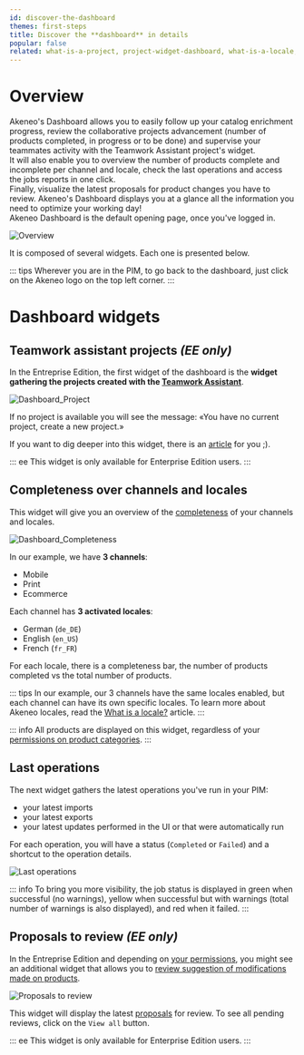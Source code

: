 ```yaml
---
id: discover-the-dashboard
themes: first-steps
title: Discover the **dashboard** in details
popular: false
related: what-is-a-project, project-widget-dashboard, what-is-a-locale, imports, exports, review-products-proposals, access-rights-on-products
---
```


# Overview

Akeneo's Dashboard allows you to easily follow up your catalog enrichment progress, review the collaborative projects advancement (number of products completed, in progress or to be done) and supervise your teammates activity with the Teamwork Assistant project's widget.   
It will also enable you to overview the number of products complete and incomplete per channel and locale, check the last operations and access the jobs reports in one click.    
Finally, visualize the latest proposals for product changes you have to review. Akeneo's Dashboard displays you at a glance all the information you need to optimize your working day!    
Akeneo Dashboard is the default opening page, once you've logged in.

![Overview](../img/Dashboard.png)

It is composed of several widgets. Each one is presented below.

::: tips
Wherever you are in the PIM, to go back to the dashboard, just click on the Akeneo logo on the top left corner.
:::

# Dashboard widgets

## Teamwork assistant projects _(EE only)_

In the Entreprise Edition, the first widget of the dashboard is the **widget gathering the projects created with the [Teamwork Assistant](what-is-a-project.html)**.

![Dashboard_Project](../img/Dashboard_Project.png)

If no project is available you will see the message: «You have no current project, create a new project.»

If you want to dig deeper into this widget, there is an [article](project-widget-dashboard.html) for you ;).

::: ee
This widget is only available for Enterprise Edition users.
:::

## Completeness over channels and locales

This widget will give you an overview of the [completeness](what-is-the-completeness.html) of your channels and locales.

![Dashboard_Completeness](../img/Dashboard_Completeness.png)

In our example, we have **3 channels**:
- Mobile
- Print
- Ecommerce

Each channel has **3 activated locales**:
- German (`de_DE`)
- English (`en_US`)
- French (`fr_FR`)

For each locale, there is a completeness bar, the number of products completed vs the total number of products.

::: tips
In our example, our 3 channels have the same locales enabled, but each channel can have its own specific locales. To learn more about Akeneo locales, read the [What is a locale?](what-is-a-locale.html#mainContent) article. 
:::

::: info
All products are displayed on this widget, regardless of your [permissions on product categories](access-rights-on-products.html#rights-depending-on-the-categories).
:::


## Last operations

The next widget gathers the latest operations you've run in your PIM:
- your latest imports
- your latest exports
- your latest updates performed in the UI or that were automatically run

For each operation, you will have a status (`Completed` or `Failed`) and a shortcut to the operation details.

![Last operations](../img/Dashboard_Process.png)

::: info
To bring you more visibility, the job status is displayed in green when successful (no warnings), yellow when successful but with warnings (total number of warnings is also displayed), and red when it failed.
:::


## Proposals to review _(EE only)_

In the Entreprise Edition and depending on [your permissions](access-rights-on-products.html), you might see an additional widget that allows you to [review suggestion of modifications made on products](review-products-proposals.html).

![Proposals to review](../img/Activity_Proposals.png)

This widget will display the latest [proposals](proposals-workflow.html) for review. To see all pending reviews, click on the `View all` button.

::: ee
This widget is only available for Enterprise Edition users.
:::
